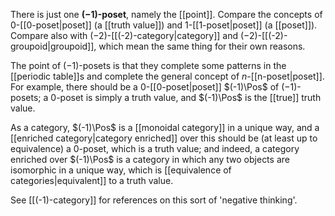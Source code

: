 There is just one __$(-1)$-poset__, namely the [[point]].  Compare the concepts of $0$-[[0-poset|poset]] (a [[truth value]]) and $1$-[[1-poset|poset]] (a [[poset]]).  Compare also with $(-2)$-[[(-2)-category|category]] and $(-2)$-[[(-2)-groupoid|groupoid]], which mean the same thing for their own reasons.

The point of $(-1)$-posets is that they complete some patterns in the [[periodic table]]s and complete the general concept of $n$-[[n-poset|poset]].  For example, there should be a $0$-[[0-poset|poset]] $(-1)\Pos$ of $(-1)$-posets; a $0$-poset is simply a truth value, and $(-1)\Pos$ is the [[true]] truth value.

As a category, $(-1)\Pos$ is a [[monoidal category]] in a unique way, and a [[enriched category|category enriched]] over this should be (at least up to equivalence) a $0$-poset, which is a truth value; and indeed, a category enriched over $(-1)\Pos$ is a category in which any two objects are isomorphic in a unique way, which is [[equivalence of categories|equivalent]] to a truth value.

See [[(-1)-category]] for references on this sort of 'negative thinking'.